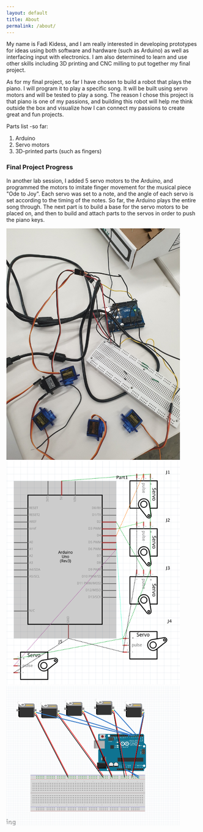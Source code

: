 ```yaml
---
layout: default
title: About
permalink: /about/
---
```


My name is Fadi Kidess, and I am really interested in developing prototypes for ideas  using both software and hardware (such as Arduino) as well as interfacing input with electronics. I am also determined to learn and use other skills including 3D printing and CNC milling to put together my final project.

As for my final project, so far I have chosen to build a robot that plays the piano. I will program it to play a specific song. It will be built using servo motors and will be tested to play a song. The reason I chose this project is that piano is one of my passions, and building this robot will help me think outside the box and visualize how I can connect my passions to create great and fun projects.

Parts list -so far:
1. Arduino
2. Servo motors
3. 3D-printed parts (such as fingers)  

### Final Project Progress

In another lab session, I added 5 servo motors to the Arduino, and programmed the motors to imitate finger movement for the musical piece "Ode to Joy". Each servo was set to a note, and the angle of each servo is set according to the timing of the notes. So far, the Arduino plays the entire song through. The next part is to build a base for the servo motors to be placed on, and then to build and attach parts to the servos in order to push the piano keys.

<img src="https://github.com/fadikidess/PHYS-S-12-Digital-Fabrication/blob/master/03/proj.jpg?raw=true" alt="Board Traces"  width="90%">



<img src="https://github.com/fadikidess/PHYS-S-12-Digital-Fabrication/blob/master/03/pcb1.png?raw=true" alt="Board Traces"  width="90%">



<img src="https://github.com/fadikidess/PHYS-S-12-Digital-Fabrication/blob/master/03/pcb2.png?raw=true" alt="Board Traces"  width="90%">
